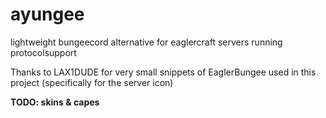 # ayungee

lightweight bungeecord alternative for eaglercraft servers running protocolsupport

Thanks to LAX1DUDE for very small snippets of EaglerBungee used in this project (specifically for the server icon)

**TODO: skins & capes**

